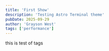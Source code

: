 ```yaml
---
title: 'First Show'
description: 'Testing Astro Terminal theme'
pubDate: 2025-09-29
author: 'Grayson West'
tags: ['performance']
---
```

this is test of tags